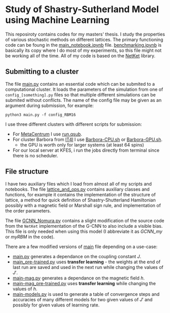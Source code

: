 # Study of Shastry-Sutherland Model using Machine Learning

This reposiroty contains codes for my masters' thesis. I study the properties of various stochastic methods on different lattices. The primary functioning code can be foung in the [main_notebook.ipynb](main_notebook.ipynb) file. [benchmarking.ipynb](benchmarking.ipynb) is basically its copy where I do most of my experiments, so this file might not be working all of the time. All of my code is based on the [NetKet](https://www.netket.org) library.

## Submitting to a cluster
The file [main.py](main.py) contains an essential code which can be submited to a computational cluster. It loads the parameters of the simulation from one of `config_[something].py` files so that multiple different simulations can be submited without conflicts. The name of the config file may be given as an argument during submission, for example:
```
python3 main.py -f config_RBM16
```
I use three different clusters with different scripts for submission:
- For [MetaCentrum](https://metavo.metacentrum.cz/) I use [run.qsub](run.qsub).
- For cluster Barbora from [IT4I](https://www.it4i.cz/) I use [Barbora-CPU.sh](Barbora-CPU.sh) or [Barbora-GPU.sh](Barbora-GPU.sh).
    - the GPU is worth only for larger systems (at least 64 spins)
- For our local server at KFES, i run the jobs directly from terminal since there is no scheduler.

## File structure
I have two auxiliary files which I load from almost all of my scripts and notebooks. The file [lattice_and_ops.py](lattice_and_ops.py) contains auxiliary classes and functions, for example it contains the implementation of the structure of lattice, a method for quick definition of Shastry-Shutterland Hamiltonian possibly with a magnetic field or Marshall sign rule, and implementation of the order parameters.

The file [GCNN_Nomura.py](GCNN_Nomura.py) contains a slight modification of the source code from the `NetKet` implementation of the G-CNN to also include a visible bias. This file is only needed when using this model (I abbreviate it as *GCNN_my* or *myRBM* in the code).

There are a few modified versions of [main](main.py) file depending on a use-case:
 - [main.py](main.py) generates a dependance on the coupling constant $J$.
 - [main_pre-trained.py](main_pre-trained.py) uses **transfer learning** - the weights at the end of last run are saved and used in the next run while changing the values of $J'$.
 - [main-mag.py](main-mag.py) generates a dependance on the magnetic field $h$.
 - [main-mag_pre-trained.py](main-mag_pre-trained.py) uses **transfer learning** while changing the values of $h$.
 - [main-models.py](main-models.py) is used to generate a table of convergence steps and accuracies of many different models for two given values of $J'$ and possibly for given values of learning rate.

